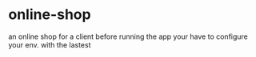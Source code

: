 # online-shop
an online shop for a client
before running the app your have to configure your env. with the lastest 

